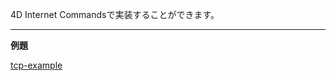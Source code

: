 
4D Internet Commandsで実装することができます。

---

**例題**

[tcp-example](https://github.com/4D-JP/tcp-example)
